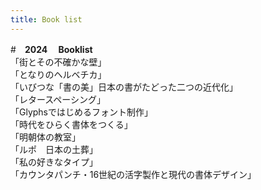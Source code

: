 ```yaml
---
title: Book list
---
```

#　**2024 　Booklist**<br>
「街とその不確かな壁」<br>
「となりのヘルベチカ」<br>
「いびつな「書の美」日本の書がたどった二つの近代化」<br>
「レタースペーシング」<br>
「Glyphsではじめるフォント制作」<br>
「時代をひらく書体をつくる」<br>
「明朝体の教室」<br>
「ルポ　日本の土葬」<br>
「私の好きなタイプ」<br>
「カウンタパンチ・16世紀の活字製作と現代の書体デザイン」<br>